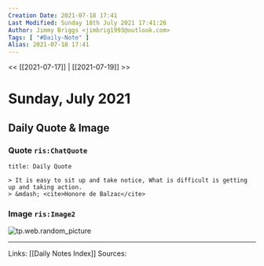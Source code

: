 ```yaml
---
Creation Date: 2021-07-18 17:41
Last Modified: Sunday 18th July 2021 17:41:26
Author: Jimmy Briggs <jimbrig1993@outlook.com>
Tags: [ "#Daily-Note" ]
Alias: 2021-07-18 17:41
---
```


<< [[2021-07-17]] | [[2021-07-19]] >>

# Sunday, July 2021

## Daily Quote & Image

### Quote `ris:ChatQuote`

```ad-quote
title: Daily Quote

> It is easy to sit up and take notice, What is difficult is getting up and taking action.
> &mdash; <cite>Honore de Balzac</cite>

```

### Image `ris:Image2`

![tp.web.random_picture](https://images.unsplash.com/photo-1502740289988-04eddde1556a?crop=entropy&cs=tinysrgb&fit=crop&fm=jpg&h=400&ixid=MnwxfDB8MXxyYW5kb218MHx8bGFuZHNjYXBlLHdhdGVyLHNwYWNlLHN1bixza3lsaW5lfHx8fHx8MTYyNjY0NDQ4Nw&ixlib=rb-1.2.1&q=80&utm_campaign=api-credit&utm_medium=referral&utm_source=unsplash_source&w=400)

***
Links: [[Daily Notes Index]]
Sources: 